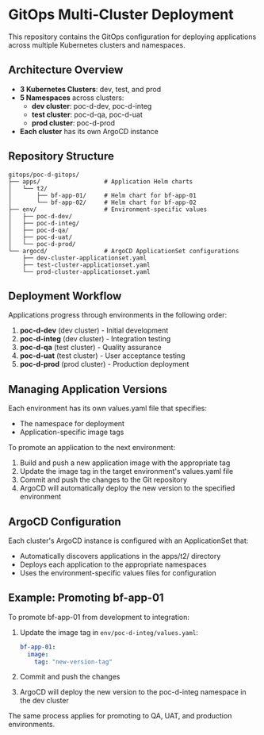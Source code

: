 # GitOps Multi-Cluster Deployment

This repository contains the GitOps configuration for deploying applications across multiple Kubernetes clusters and namespaces.

## Architecture Overview

- **3 Kubernetes Clusters**: dev, test, and prod
- **5 Namespaces** across clusters:
  - **dev cluster**: poc-d-dev, poc-d-integ
  - **test cluster**: poc-d-qa, poc-d-uat
  - **prod cluster**: poc-d-prod
- **Each cluster** has its own ArgoCD instance

## Repository Structure

```
gitops/poc-d-gitops/
├── apps/                  # Application Helm charts
│   └── t2/
│       ├── bf-app-01/     # Helm chart for bf-app-01
│       └── bf-app-02/     # Helm chart for bf-app-02
├── env/                   # Environment-specific values
│   ├── poc-d-dev/
│   ├── poc-d-integ/
│   ├── poc-d-qa/
│   ├── poc-d-uat/
│   └── poc-d-prod/
└── argocd/                # ArgoCD ApplicationSet configurations
    ├── dev-cluster-applicationset.yaml
    ├── test-cluster-applicationset.yaml
    └── prod-cluster-applicationset.yaml
```

## Deployment Workflow

Applications progress through environments in the following order:

1. **poc-d-dev** (dev cluster) - Initial development
2. **poc-d-integ** (dev cluster) - Integration testing
3. **poc-d-qa** (test cluster) - Quality assurance
4. **poc-d-uat** (test cluster) - User acceptance testing
5. **poc-d-prod** (prod cluster) - Production deployment

## Managing Application Versions

Each environment has its own values.yaml file that specifies:
- The namespace for deployment
- Application-specific image tags

To promote an application to the next environment:

1. Build and push a new application image with the appropriate tag
2. Update the image tag in the target environment's values.yaml file
3. Commit and push the changes to the Git repository
4. ArgoCD will automatically deploy the new version to the specified environment

## ArgoCD Configuration

Each cluster's ArgoCD instance is configured with an ApplicationSet that:
- Automatically discovers applications in the apps/t2/ directory
- Deploys each application to the appropriate namespaces
- Uses the environment-specific values files for configuration

## Example: Promoting bf-app-01

To promote bf-app-01 from development to integration:

1. Update the image tag in `env/poc-d-integ/values.yaml`:
   ```yaml
   bf-app-01:
     image:
       tag: "new-version-tag"
   ```

2. Commit and push the changes
3. ArgoCD will deploy the new version to the poc-d-integ namespace in the dev cluster

The same process applies for promoting to QA, UAT, and production environments. 
